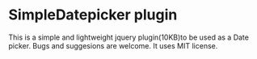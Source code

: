 SimpleDatepicker plugin
======
This is a simple and lightweight jquery plugin(10KB)to be used as a Date picker.
Bugs and suggesions are welcome.
It uses MIT license.
